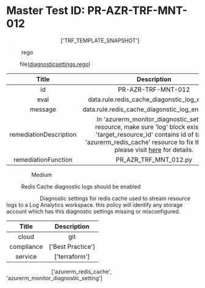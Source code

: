 



# Master Test ID: PR-AZR-TRF-MNT-012


***<font color="white">Master Snapshot Id:</font>*** ['TRF_TEMPLATE_SNAPSHOT']

***<font color="white">type:</font>*** rego

***<font color="white">rule:</font>*** file([diagnosticsettings.rego])  
  
  
  
  

|Title|Description|
| :---: | :---: |
|id|PR-AZR-TRF-MNT-012|
|eval|data.rule.redis_cache_diagonstic_log_enabled|
|message|data.rule.redis_cache_diagonstic_log_enabled_err|
|remediationDescription|In 'azurerm_monitor_diagnostic_setting' resource, make sure 'log' block exist and 'target_resource_id' contains id of target 'azurerm_redis_cache' resource to fix the issue. please visit <a href='https://registry.terraform.io/providers/hashicorp/azurerm/latest/docs/resources/monitor_diagnostic_setting#log' target='_blank'>here</a> for details.|
|remediationFunction|PR_AZR_TRF_MNT_012.py|


***<font color="white">Severity:</font>*** Medium

***<font color="white">Title:</font>*** Redis Cache diagnostic logs should be enabled

***<font color="white">Description:</font>*** Diagnostic settings for redis cache used to stream resource logs to a Log Analytics workspace. this policy will identify any storage account which has this diagnostic settings missing or misconfigured.  
  
  

|Title|Description|
| :---: | :---: |
|cloud|git|
|compliance|['Best Practice']|
|service|['terraform']|


***<font color="white">Resource Types:</font>*** ['azurerm_redis_cache', 'azurerm_monitor_diagnostic_setting']


[diagnosticsettings.rego]: https://github.com/prancer-io/prancer-compliance-test/tree/master/azure/terraform/diagnosticsettings.rego
